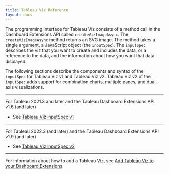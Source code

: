 ```yaml
---
title: Tableau Viz Reference
layout: docs
--- 
```

The programming interface for Tableau Viz consists of a method call in the Dashboard Extensions API called `createVizImageAsync`. The `createVizImageAsync` method returns an SVG image. The method takes a single argument, a JavaScript object (the `inputSpec`). The `inputSpec` describes the viz that you want to create and includes the data, or a reference to the data, and the information about how you want that data displayed.

The following sections describe the components and syntax of the `inputSpec` for Tableau Viz v1 and Tableau Viz v2. Tableau Viz v2 of the `inputSpec` adds support for combination charts, multiple panes, and dual-axis visualizations.

---

For Tableau 2021.3 and later and the Tableau Dashboard Extensions API v1.6 (and later)

* See [Tableau Viz inputSpec v1](./trex_tableau_viz_ref_v1)

---

For Tableau 2022.3 (and later) and the Tableau Dashboard Extensions API v1.9 (and later)

* See [Tableau Viz inputSpec v2](./trex_tableau_viz_ref_v2)

---

For information about how to add a Tableau Viz, see [Add Tableau Viz to your Dashboard Extensions](./core/trex_tableau_viz).